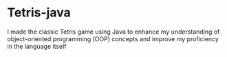 # Tetris-java
I made the classic Tetris game using Java to enhance my understanding of object-oriented programming (OOP) concepts and improve my proficiency in the language itself
